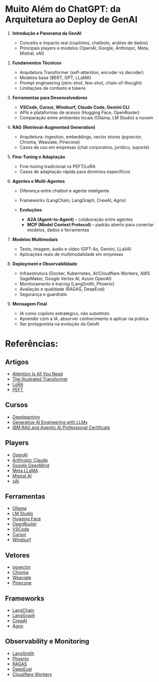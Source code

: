 # Muito Além do ChatGPT: da Arquitetura ao Deploy de GenAI

1. **Introdução e Panorama da GenAI**

   * Conceito e impacto real (copilotos, chatbots, análise de dados)
   * Principais players e modelos (OpenAI, Google, Anthropic, Meta, Mistral, xAI)

2. **Fundamentos Técnicos**

   * Arquitetura Transformer (self-attention, encoder vs decoder)
   * Modelos base (BERT, GPT, LLaMA)
   * Prompt engineering (zero-shot, few-shot, chain-of-thought)
   * Limitações de contexto e tokens

3. **Ferramentas para Desenvolvedores**

   * **VSCode, Cursor, Windsurf, Claude Code, Gemini CLI**
   * APIs e plataformas de acesso (Hugging Face, OpenRouter)
   * Comparação entre ambientes locais (Ollama, LM Studio) e nuvem

4. **RAG (Retrieval-Augmented Generation)**

   * Arquitetura: ingestion, embeddings, vector stores (pgvector, Chroma, Weaviate, Pinecone)
   * Casos de uso em empresas (chat corporativo, jurídico, suporte)
5. **Fine-Tuning e Adaptação**

   * Fine-tuning tradicional vs PEFT/LoRA
   * Casos de adaptação rápida para domínios específicos

6. **Agentes e Multi-Agentes**

   * Diferença entre chatbot e agente inteligente
   * Frameworks (LangChain, LangGraph, CrewAI, Agno)
   * **Evoluções**:

     * **A2A (Agent-to-Agent)** – colaboração entre agentes
     * **MCP (Model Context Protocol)** – padrão aberto para conectar modelos, dados e ferramentas

7. **Modelos Multimodais**

   * Texto, imagem, áudio e vídeo (GPT-4o, Gemini, LLaVA)
   * Aplicações reais de multimodalidade em empresas

8. **Deployment e Observabilidade**

   * Infraestrutura (Docker, Kubernetes, AI/Cloudflare Workers, AWS SageMaker, Google Vertex AI, Azure OpenAI)
   * Monitoramento e tracing (LangSmith, Phoenix)
   * Avaliação e qualidade (RAGAS, DeepEval)
   * Segurança e guardrails

9. **Mensagem Final**

   * IA como copiloto estratégico, não substituto
   * Aprender com a IA, absorver conhecimento e aplicar na prática
   * Ser protagonista na evolução da GenAI

# **Referências:**

## Artigos

* [Attention Is All You Need](https://arxiv.org/abs/1706.03762)
* [The Illustrated Transformer](https://jalammar.github.io/illustrated-transformer/)
* [LoRA](https://arxiv.org/abs/2106.09685)
* [PEFT](https://huggingface.co/docs/peft/index)

## Cursos

* [Deeplearning](https://www.deeplearning.ai/)
* [Generative AI Engineering with LLMs](https://www.coursera.org/specializations/generative-ai-engineering-with-llms?utm_source=mobile&utm_medium=certificate&utm_content=cert_image&utm_campaign=pdf_header_button)
* [IBM RAG and Agentic AI Professional Certificate](https://www.coursera.org/professional-certificates/ibm-rag-and-agentic-ai)

## Players

* [OpenAI](https://openai.com/)
* [Anthropic Claude](https://www.anthropic.com/)
* [Google DeepMind](https://deepmind.google/)
* [Meta LLaMA](https://ai.meta.com/llama/)
* [Mistral AI](https://mistral.ai/)
* [xAI](https://x.ai/)

## Ferramentas

* [Ollama](https://ollama.ai/)
* [LM Studio](https://lmstudio.ai/)
* [Hugging Face](https://huggingface.co/)
* [OpenRouter](https://openrouter.ai/)
* [VSCode](https://code.visualstudio.com/)
* [Cursor](https://www.cursor.so/)
* [Windsurf](https://windsurf.dev/)

## Vetores

* [pgvector](https://github.com/pgvector/pgvector)
* [Chroma](https://www.trychroma.com/)
* [Weaviate](https://weaviate.io/)
* [Pinecone](https://www.pinecone.io/)

## Frameworks

* [LangChain](https://python.langchain.com/)
* [LangGraph](https://langchain-ai.github.io/langgraph/)
* [CrewAI](https://www.crewai.io/)
* [Agno](https://docs.agno.com/introduction)

## Observability e Monitoring

* [LangSmith](https://docs.smith.langchain.com/)
* [Phoenix](https://docs.arize.com/phoenix/)
* [RAGAS](https://docs.ragas.io/en/latest/)
* [DeepEval](https://github.com/confident-ai/deepeval)
* [Cloudflare Workers](https://workers.cloudflare.com/)
